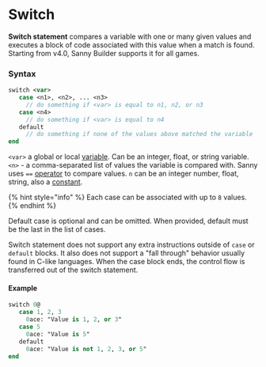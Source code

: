 # Switch

**Switch statement** compares a variable with one or many given values and executes a block of code associated with this value when a match is found. Starting from v4.0, Sanny Builder supports it for all games.

### Syntax

```pascal
switch <var>
   case <n1>, <n2>, ... <n3>
     // do something if <var> is equal to n1, n2, or n3
   case <n4>
     // do something if <var> is equal to n4
   default
     // do something if none of the values above matched the variable
end
```

`<var>` a global or local [variable](../data-types/variables.md). Can be an integer, float, or string variable.\
`<n>` - a comma-separated list of values the variable is compared with. Sanny uses `==` [operator](../instructions/operators.md) to compare values. `n` can be an integer number, float, string, also a [constant](../data-types/constants.md).

{% hint style="info" %}
Each case can be associated with up to `8` values.
{% endhint %}

Default case is optional and can be omitted. When provided, default must be the last in the list of cases.

Switch statement does not support any extra instructions outside of `case` or `default` blocks. It also does not support a "fall through" behavior usually found in C-like languages. When the case block ends, the control flow is transferred out of the switch statement.

#### Example

```pascal
switch 0@
   case 1, 2, 3
     0ace: "Value is 1, 2, or 3"
   case 5
     0ace: "Value is 5"
   default
     0ace: "Value is not 1, 2, 3, or 5"
end
```

